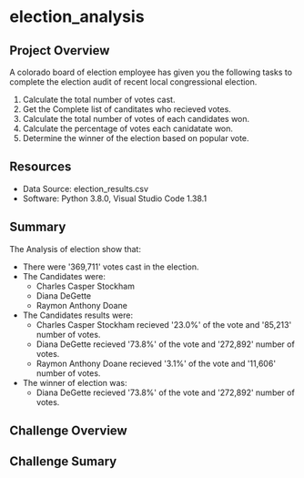 # election_analysis

## Project Overview

A colorado board of election employee has given you the following tasks to complete the election audit of recent local congressional election.

1. Calculate the total number of votes cast.
2. Get the Complete list of canditates who recieved votes.
3. Calculate the total number of votes of each candidates won.
4. Calculate the percentage of votes each canidatate won.
5. Determine the winner of the election based on popular vote.

## Resources
- Data Source: election_results.csv
- Software: Python 3.8.0, Visual Studio Code 1.38.1

## Summary

The Analysis of election show that: 
- There were '369,711' votes cast in the election.
- The Candidates were:
  - Charles Casper Stockham
  - Diana DeGette
  - Raymon Anthony Doane
- The Candidates results were:
  - Charles Casper Stockham recieved '23.0%' of the vote and '85,213' number of votes.
  - Diana DeGette recieved '73.8%' of the vote and '272,892' number of votes.
  - Raymon Anthony Doane recieved '3.1%' of the vote and '11,606' number of votes.
- The winner of election was:
  - Diana DeGette recieved '73.8%' of the vote and '272,892' number of votes.

## Challenge Overview

## Challenge Sumary

